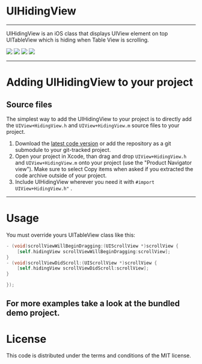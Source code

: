 UIHidingView
=============
-------------

UIHidingView is an iOS class that displays UIView element on top UITableView which  is hiding when Table View is scrolling.



[![](https://photos-6.dropbox.com/t/0/AAB7QNEfPhmD63TfS-XZ-MsgLe_XLJ_8tmiVighK3d_9Xg/12/16381969/png/32x32/3/1374328800/0/2/iOS%20Simulator%20Screen%20shot%2020%20lip%202013%2014.08.08.png/7bA2GDKMZ63SpykUC2XsglveoTGoJQ23djrSq1erCc8?size=1280x960)](https://photos-6.dropbox.com/t/0/AAB7QNEfPhmD63TfS-XZ-MsgLe_XLJ_8tmiVighK3d_9Xg/12/16381969/png/32x32/3/1374328800/0/2/iOS%20Simulator%20Screen%20shot%2020%20lip%202013%2014.08.08.png/7bA2GDKMZ63SpykUC2XsglveoTGoJQ23djrSq1erCc8?size=1280x960)
[![](http://www.dropbox.com/s/xt32y86n7kjy2a9/iOS%20Simulator%20Screen%20shot%2020%20lip%202013%2014.07.02.png)](http://www.dropbox.com/s/xt32y86n7kjy2a9/iOS%20Simulator%20Screen%20shot%2020%20lip%202013%2014.07.02.png)
[![](http://www.dropbox.com/s/eouc4o5h35oa4xc/iOS%20Simulator%20Screen%20shot%2020%20lip%202013%2014.08.07.png)](http://www.dropbox.com/s/eouc4o5h35oa4xc/iOS%20Simulator%20Screen%20shot%2020%20lip%202013%2014.08.07.png)
[![](http://www.dropbox.com/s/m794ycye9fjsskf/iOS%20Simulator%20Screen%20shot%2020%20lip%202013%2014.08.08.png)](http://www.dropbox.com/s/m794ycye9fjsskf/iOS%20Simulator%20Screen%20shot%2020%20lip%202013%2014.08.08.png)


------------------------------------
Adding UIHidingView to your project
====================================

Source files
------------

The simplest way to add the UIHidingView to your project is to directly add the `UIView+HidingView.h` and `UIView+HidingView.m` source files to your project.

1. Download the [latest code version](https://github.com/yoman07/UIHidingView/downloads) or add the repository as a git submodule to your git-tracked project. 
2. Open your project in Xcode, than drag and drop `UIView+HidingView.h` and `UIView+HidingView.m` onto your project (use the "Product Navigator view"). Make sure to select Copy items when asked if you extracted the code archive outside of your project. 
3. Include UIHidingView wherever you need it with `#import UIView+HidingView.h"` .


-----
Usage
=====

You must override yours UITableView class like this:

```objective-c
- (void)scrollViewWillBeginDragging:(UIScrollView *)scrollView {
    [self.hidingView scrollViewWillBeginDragging:scrollView];
}
- (void)scrollViewDidScroll:(UIScrollView *)scrollView {
    [self.hidingView scrollViewDidScroll:scrollView];
}

});
```

For more examples take a look at the bundled demo project. 
-------
License
=======

This code is distributed under the terms and conditions of the MIT license. 




